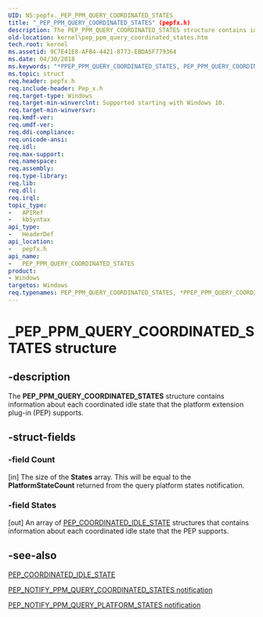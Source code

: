 ```yaml
---
UID: NS:pepfx._PEP_PPM_QUERY_COORDINATED_STATES
title: "_PEP_PPM_QUERY_COORDINATED_STATES" (pepfx.h)
description: The PEP_PPM_QUERY_COORDINATED_STATES structure contains information about each coordinated idle state that the platform extension plug-in (PEP) supports.
old-location: kernel\pep_ppm_query_coordinated_states.htm
tech.root: kernel
ms.assetid: 9C7E41E8-AFB4-4421-8773-EBDA5F779364
ms.date: 04/30/2018
ms.keywords: "*PPEP_PPM_QUERY_COORDINATED_STATES, PEP_PPM_QUERY_COORDINATED_STATES, PEP_PPM_QUERY_COORDINATED_STATES structure [Kernel-Mode Driver Architecture], PPEP_PPM_QUERY_COORDINATED_STATES, PPEP_PPM_QUERY_COORDINATED_STATES structure pointer [Kernel-Mode Driver Architecture], _PEP_PPM_QUERY_COORDINATED_STATES, kernel.pep_ppm_query_coordinated_states, pepfx/PEP_PPM_QUERY_COORDINATED_STATES, pepfx/PPEP_PPM_QUERY_COORDINATED_STATES"
ms.topic: struct
req.header: pepfx.h
req.include-header: Pep_x.h
req.target-type: Windows
req.target-min-winverclnt: Supported starting with Windows 10.
req.target-min-winversvr: 
req.kmdf-ver: 
req.umdf-ver: 
req.ddi-compliance: 
req.unicode-ansi: 
req.idl: 
req.max-support: 
req.namespace: 
req.assembly: 
req.type-library: 
req.lib: 
req.dll: 
req.irql: 
topic_type:
-	APIRef
-	kbSyntax
api_type:
-	HeaderDef
api_location:
-	pepfx.h
api_name:
-	PEP_PPM_QUERY_COORDINATED_STATES
product:
- Windows
targetos: Windows
req.typenames: PEP_PPM_QUERY_COORDINATED_STATES, *PPEP_PPM_QUERY_COORDINATED_STATES
---
```


# _PEP_PPM_QUERY_COORDINATED_STATES structure


## -description


The <b>PEP_PPM_QUERY_COORDINATED_STATES</b> structure contains information about each coordinated idle state that the platform extension plug-in (PEP) supports.


## -struct-fields




### -field Count

[in] The size of the <b>States</b> array. This will be equal to the <b>PlatformStateCount</b> returned from the query platform states notification.  


### -field States

[out] An array of <a href="https://msdn.microsoft.com/library/windows/hardware/mt186707">PEP_COORDINATED_IDLE_STATE</a> structures that contains information about each coordinated idle state that the PEP supports.


## -see-also




<a href="https://msdn.microsoft.com/library/windows/hardware/mt186707">PEP_COORDINATED_IDLE_STATE</a>



<a href="https://msdn.microsoft.com/library/windows/hardware/mt186776">PEP_NOTIFY_PPM_QUERY_COORDINATED_STATES notification</a>



<a href="https://msdn.microsoft.com/library/windows/hardware/mt186827">PEP_NOTIFY_PPM_QUERY_PLATFORM_STATES notification</a>
 

 

